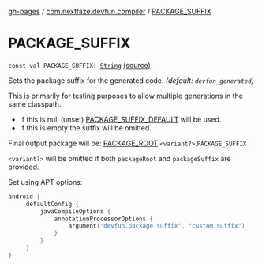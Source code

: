 [gh-pages](../index.md) / [com.nextfaze.devfun.compiler](index.md) / [PACKAGE_SUFFIX](./-p-a-c-k-a-g-e_-s-u-f-f-i-x.md)

# PACKAGE_SUFFIX

`const val PACKAGE_SUFFIX: `[`String`](https://kotlinlang.org/api/latest/jvm/stdlib/kotlin/-string/index.html) [(source)](https://github.com/NextFaze/dev-fun/tree/master/devfun-compiler/src/main/java/com/nextfaze/devfun/compiler/DevFunProcessor.kt#L111)

Sets the package suffix for the generated code. *(default: `devfun_generated`)*

This is primarily for testing purposes to allow multiple generations in the same classpath.

* If this is null (unset) [PACKAGE_SUFFIX_DEFAULT](-p-a-c-k-a-g-e_-s-u-f-f-i-x_-d-e-f-a-u-l-t.md) will be used.
* If this is empty the suffix will be omitted.

Final output package will be: [PACKAGE_ROOT](-p-a-c-k-a-g-e_-r-o-o-t.md).`<variant?>`.`PACKAGE_SUFFIX`

`<variant?>` will be omitted if both `packageRoot` and `packageSuffix` are provided.

Set using APT options:

``` kotlin
android {
     defaultConfig {
         javaCompileOptions {
             annotationProcessorOptions {
                 argument("devfun.package.suffix", "custom.suffix")
             }
         }
     }
}
```

